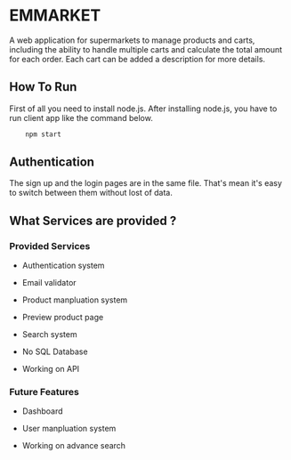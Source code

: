 # EMMARKET
A web application for supermarkets to manage products and carts, including the ability to handle multiple carts and calculate the total amount for each order. Each cart can be added a description for more details.
## How To Run

First of all you need to install node.js. After installing node.js, you have to run client app like the command below.
```bash
    npm start
```
## Authentication

The sign up and the login pages are in the same file. That's mean it's easy to switch between them without lost of data.

## What Services are provided ?

### Provided Services

- Authentication system
  
- Email validator
  
- Product manpluation system
  
- Preview product page
  
- Search system
  
- No SQL Database
  
- Working on API

### Future Features

- Dashboard
  
- User manpluation system
  
- Working on advance search